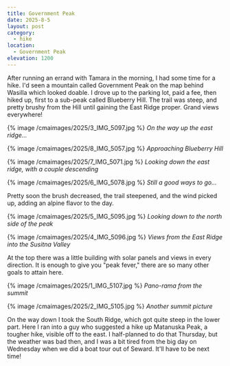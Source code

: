 ```yaml
---
title: Government Peak
date: 2025-8-5
layout: post
category:
  - hike
location:
  - Government Peak
elevation: 1200
---
```


After running an errand with Tamara in the morning, I had some time for
a hike. I'd seen a mountain called Government Peak on the map behind
Wasilla which looked doable. I drove up to the parking lot, paid a fee,
then hiked up, first to a sub-peak called Blueberry Hill. The trail was
steep, and pretty brushy from the Hill until gaining the East Ridge
proper. Grand views everywhere!

{% image /cmaimages/2025/3_IMG_5097.jpg %}
*On the way up the east ridge...*

{% image /cmaimages/2025/8_IMG_5057.jpg %}
*Approaching Blueberry Hill*

{% image /cmaimages/2025/7_IMG_5071.jpg %}
*Looking down the east ridge, with a couple descending*

{% image /cmaimages/2025/6_IMG_5078.jpg %}
*Still a good ways to go...*

Pretty soon the brush decreased, the trail steepened, and the wind picked
up, adding an alpine flavor to the day.

{% image /cmaimages/2025/5_IMG_5095.jpg %}
*Looking down to the north side of the peak*

{% image /cmaimages/2025/4_IMG_5096.jpg %}
*Views from the East Ridge into the Susitna Valley*

At the top there was a little building with solar panels and views in
every direction. It is enough to give you "peak fever," there are so
many other goals to attain here.

{% image /cmaimages/2025/1_IMG_5107.jpg %}
*Pano-rama from the summit*

{% image /cmaimages/2025/2_IMG_5105.jpg %}
*Another summit picture*

On the way down I took the South Ridge, which got quite steep in the
lower part. Here I ran into a guy who suggested a hike up Matanuska Peak,
a tougher hike, visible off to the east. I half-planned to do that Thursday,
but the weather was bad then, and I was a bit tired from the big day
on Wednesday when we did a boat tour out of Seward. It'll have to be
next time!

